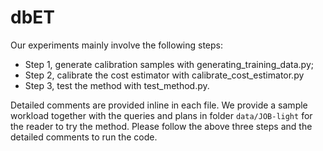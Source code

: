 # dbET
Our experiments mainly involve the following steps:

* Step 1, generate calibration samples with generating_training_data.py;
* Step 2, calibrate the cost estimator with calibrate_cost_estimator.py
* Step 3, test the method with test_method.py.

Detailed comments are provided inline in each file. We provide a sample workload together with the queries and plans in folder `data/JOB-light` for the reader to try the method. Please follow the above three steps and the detailed comments to run the code.
